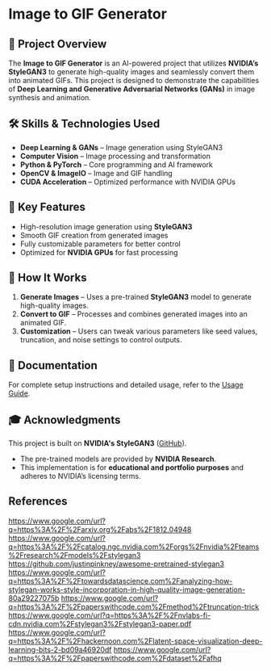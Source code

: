 # Image to GIF Generator


## 🚀 Project Overview
The **Image to GIF Generator** is an AI-powered project that utilizes **NVIDIA’s StyleGAN3** to generate high-quality images and seamlessly convert them into animated GIFs. This project is designed to demonstrate the capabilities of **Deep Learning and Generative Adversarial Networks (GANs)** in image synthesis and animation.

## 🛠️ Skills & Technologies Used
- **Deep Learning & GANs** – Image generation using StyleGAN3
- **Computer Vision** – Image processing and transformation
- **Python & PyTorch** – Core programming and AI framework
- **OpenCV & ImageIO** – Image and GIF handling
- **CUDA Acceleration** – Optimized performance with NVIDIA GPUs

## 🎯 Key Features
- High-resolution image generation using **StyleGAN3**
- Smooth GIF creation from generated images
- Fully customizable parameters for better control
- Optimized for **NVIDIA GPUs** for fast processing

## 📌 How It Works
1. **Generate Images** – Uses a pre-trained **StyleGAN3** model to generate high-quality images.
2. **Convert to GIF** – Processes and combines generated images into an animated GIF.
3. **Customization** – Users can tweak various parameters like seed values, truncation, and noise settings to control outputs.

## 📖 Documentation
For complete setup instructions and detailed usage, refer to the [Usage Guide](docs/USAGE.md).

## 🎓 Acknowledgments
This project is built on **NVIDIA's StyleGAN3** ([GitHub](https://github.com/NVlabs/stylegan3)).
- The pre-trained models are provided by **NVIDIA Research**.
- This implementation is for **educational and portfolio purposes** and adheres to NVIDIA’s licensing terms.

## References
https://www.google.com/url?q=https%3A%2F%2Farxiv.org%2Fabs%2F1812.04948
https://www.google.com/url?q=https%3A%2F%2Fcatalog.ngc.nvidia.com%2Forgs%2Fnvidia%2Fteams%2Fresearch%2Fmodels%2Fstylegan3
https://github.com/justinpinkney/awesome-pretrained-stylegan3
https://www.google.com/url?q=https%3A%2F%2Ftowardsdatascience.com%2Fanalyzing-how-stylegan-works-style-incorporation-in-high-quality-image-generation-80a29227075b
https://www.google.com/url?q=https%3A%2F%2Fpaperswithcode.com%2Fmethod%2Ftruncation-trick
https://www.google.com/url?q=https%3A%2F%2Fnvlabs-fi-cdn.nvidia.com%2Fstylegan3%2Fstylegan3-paper.pdf
https://www.google.com/url?q=https%3A%2F%2Fhackernoon.com%2Flatent-space-visualization-deep-learning-bits-2-bd09a46920df
https://www.google.com/url?q=https%3A%2F%2Fpaperswithcode.com%2Fdataset%2Fafhq

